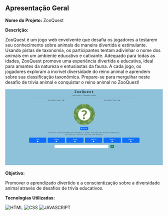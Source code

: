 ## Apresentação Geral

**Nome do Projeto:** ZooQuest

**Descrição:**

ZooQuest é um jogo web envolvente que desafia os jogadores a testarem seu conhecimento sobre animais de maneira divertida e estimulante. 
Usando pistas de taxonomia, os participantes tentam adivinhar o nome dos animais em um ambiente educativo e cativante. Adequado para 
todas as idades, ZooQuest promove uma experiência divertida e educativa, ideal para amantes da natureza e entusiastas da fauna. A cada 
jogo, os jogadores exploram a incrível diversidade do reino animal e aprendem sobre sua classificação taxonômica. Prepare-se para 
mergulhar neste desafio de trivia animal e conquistar o reino animal no ZooQuest!

![demo](https://raw.githubusercontent.com/Edssaac/zooquest/main/source/assets/images/zooquest.gif)

**Objetivo:**

Promover o aprendizado divertido e a conscientização sobre a diversidade animal através de desafios de trivia educativos.

**Tecnologias Utilizadas:**

![HTML](https://img.shields.io/badge/HTML5-E34F26?style=for-the-badge&logo=html5&logoColor=white)
![CSS](https://img.shields.io/badge/CSS3-1572B6?style=for-the-badge&logo=css3&logoColor=white)
![JAVASCRIPT](https://img.shields.io/badge/JavaScript-323330?style=for-the-badge&logo=javascript&logoColor=F7DF1E)
